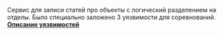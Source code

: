 Сервис для записи статей про объекты с логический разделением на отделы. Было специально заложено 3 уязвимости для соревнований.
**[Описание уязвимостей](sploit/)**
